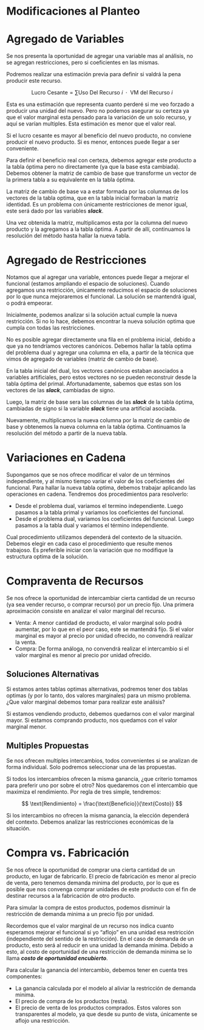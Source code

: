 # Modificaciones al Planteo

# Agregado de Variables

Se nos presenta la oportunidad de agregar una variable mas al análisis, no se agregan restricciones, pero si coeficientes en las mismas.

Podremos realizar una estimación previa para definir si valdrá la pena producir este recurso.

$$
\text{Lucro Cesante} = \sum \text{Uso Del Recurso $i$ $\cdot$ VM del Recurso $i$}
$$

Esta es una estimación que representa cuanto perderé si me veo forzado a producir una unidad del nuevo. Pero no podemos asegurar su certeza ya que el valor marginal esta pensado para la variación de un solo recurso, y aquí se varían multiples. Esta estimación es menor que el valor real. 

Si el lucro cesante es mayor al beneficio del nuevo producto, no conviene producir el nuevo producto. Si es menor, entonces puede llegar a ser conveniente.

Para definir el beneficio real con certeza, debemos agregar este producto a la tabla óptima pero no directamente (ya que la base esta cambiada). Debemos obtener la matriz de cambio de base que transforme un vector de la primera tabla a su equivalente en la tabla óptima. 

La matriz de cambio de base va a estar formada por las columnas de los vectores de la tabla optima, que en la tabla inicial formaban la matriz identidad. Es un problema con únicamente restricciones de menor igual, este será dado por las variables *****slack*****.

Una vez obtenida la matriz, multiplicamos esta por la columna del nuevo producto y la agregamos a la tabla óptima. A partir de allí, continuamos la resolución del método hasta hallar la nueva tabla.

# Agregado de Restricciones

Notamos que al agregar una variable, entonces puede llegar a mejorar el funcional (estamos ampliando el espacio de soluciones). Cuando agregamos una restricción, únicamente reducimos el espacio de soluciones por lo que nunca mejoraremos el funcional. La solución se mantendrá igual, o podrá empeorar.

Inicialmente, podemos analizar si la solución actual cumple la nueva restricción. Si no lo hace, debemos encontrar la nueva solución optima que cumpla con todas las restricciones.

No es posible agregar directamente una fila en el problema inicial, debido a que ya no tendríamos vectores canónicos. Debemos hallar la tabla optima del problema dual y agregar una columna en ella, a partir de la técnica que vimos de agregado de variables (matriz de cambio de base).

En la tabla inicial del dual, los vectores canónicos estaban asociados a variables artificiales, pero estos vectores no se pueden reconstruir desde la tabla óptima del primal. Afortunadamente, sabemos que estas son los vectores de las *****slack*****, cambiadas de signo.

Luego, la matriz de base sera las columnas de las *****slack***** de la tabla óptima, cambiadas de signo si la variable *****slack***** tiene una artificial asociada.

Nuevamente, multiplicamos la nueva columna por la matriz de cambio de base y obtenemos la nueva columna en la tabla óptima. Continuamos la resolución del método a partir de la nueva tabla.

# Variaciones en Cadena

Supongamos que se nos ofrece modificar el valor de un términos independiente, y al mismo tiempo variar el valor de los coeficientes del funcional. Para hallar la nueva tabla optima, debemos trabajar aplicando las operaciones en cadena. Tendremos dos procedimientos para resolverlo:

- Desde el problema dual, variamos el termino independiente. Luego pasamos a la tabla primal y variamos los coeficientes del funcional.
- Desde el problema dual, variamos los coeficientes del funcional. Luego pasamos a la tabla dual y variamos el término independiente.

Cual procedimiento utilizamos dependerá del contexto de la situación. Debemos elegir en cada caso el procedimiento que resulte menos trabajoso. Es preferible iniciar con la variación que no modifique la estructura optima de la solución.

# Compraventa de Recursos

Se nos ofrece la oportunidad de intercambiar cierta cantidad de un recurso (ya sea vender recurso, o comprar recurso) por un precio fijo. Una primera aproximación consiste en analizar el valor marginal del recurso.

- Venta: A menor cantidad de producto, el valor marginal solo podrá aumentar, por lo que en el peor caso, este se mantendrá fijo. Si el valor marginal es mayor al precio por unidad ofrecido, no convendrá realizar la venta.
- Compra: De forma análoga, no convendrá realizar el intercambio si el valor marginal es menor al precio por unidad ofrecido.

## Soluciones Alternativas

Si estamos antes tablas optimas alternativas, podremos tener dos tablas optimas (y por lo tanto, dos valores marginales) para un mismo problema. ¿Que valor marginal debemos tomar para realizar este análisis?

Si estamos vendiendo producto, debemos quedarnos con el valor marginal mayor. Si estamos comprando producto, nos quedamos con el valor marginal menor.

## Multiples Propuestas

Se nos ofrecen multiples intercambios, todos convenientes si se analizan de forma individual. Solo podremos seleccionar una de las propuestas.

Si todos los intercambios ofrecen la misma ganancia, ¿que criterio tomamos para preferir uno por sobre el otro? Nos quedaremos con el intercambio que maximiza el rendimiento. Por regla de tres simple, tendremos:

$$
\text{Rendimiento} = \frac{\text{Beneficio}}{\text{Costo}}
$$

Si los intercambios no ofrecen la misma ganancia, la elección dependerá del contexto. Debemos analizar las restricciones económicas de la situación.

# Compra vs. Fabricación

Se nos ofrece la oportunidad de comprar una cierta cantidad de un producto, en lugar de fabricarlo. El precio de fabricación es menor al precio de venta, pero tenemos demanda minima del producto, por lo que es posible que nos convenga comprar unidades de este producto con el fin de destinar recursos a la fabricación de otro producto.

Para simular la compra de estos productos, podemos disminuir la restricción de demanda minima a un precio fijo por unidad.

Recordemos que el valor marginal de un recurso nos indica cuanto esperamos mejorar el funcional si yo “aflojo” en una unidad esa restricción (independiente del sentido de la restricción). En el caso de demanda de un producto, esto será al reducir en una unidad la demanda minima. Debido a esto, al costo de oportunidad de una restricción de demanda minima se lo llama *******************************costo de oportunidad encubierto*******************************.

Para calcular la ganancia del intercambio, debemos tener en cuenta tres componentes:

- La ganancia calculada por el modelo al aliviar la restricción de demanda minima.
- El precio de compra de los productos (resta).
- El precio de venta de los productos comprados. Estos valores son transparentes al modelo, ya que desde su punto de vista, únicamente se aflojo una restricción.